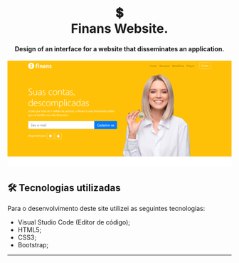 <h1 align="center">
💲<br>Finans Website. 
</h1>

<h4 align="center">
Design of an interface for a website that disseminates an application. 
</h4>

![Resultado final do projeto](./img/resultado.png)


## 🛠 Tecnologias utilizadas
Para o desenvolvimento deste site utilizei as seguintes tecnologias:
- Visual Studio Code (Editor de código);
- HTML5;
- CSS3;
- Bootstrap;

---
